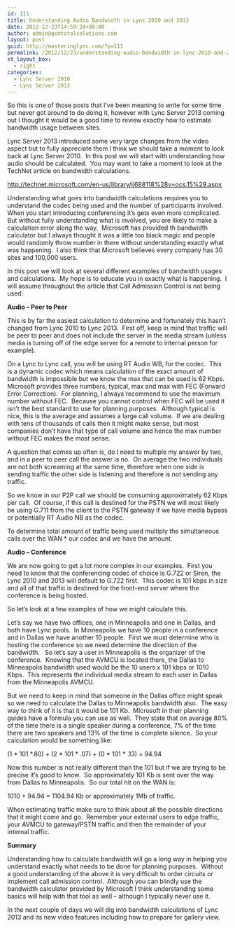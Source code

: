```yaml
---
id: 111
title: Understanding Audio Bandwidth in Lync 2010 and 2013
date: 2012-12-23T14:59:24+00:00
author: admin@gcmtotalsolutions.com
layout: post
guid: http://masteringlync.com/?p=111
permalink: /2012/12/23/understanding-audio-bandwidth-in-lync-2010-and-2013/
st_layout_box:
  - right
categories:
  - Lync Server 2010
  - Lync Server 2013
---
```

So this is one of those posts that I&#8217;ve been meaning to write for some time but never got around to do doing it, however with Lync Server 2013 coming out I thought it would be a good time to review exactly how to estimate bandwidth usage between sites.

Lync Server 2013 introduced some very large changes from the video aspect but to fully appreciate them I think we should take a moment to look back at Lync Server 2010.  In this post we will start with understanding how audio should be calculated.  You may want to take a moment to look at the TechNet article on bandwidth calculations.

<http://technet.microsoft.com/en-us/library/jj688118%28v=ocs.15%29.aspx>

Understanding what goes into bandwidth calculations requires you to understand the codec being used and the number of participants involved.  When you start introducing conferencing it&#8217;s gets even more complicated.  But without fully understanding what is involved, you are likely to make a calculation error along the way.  Microsoft has provided th bandwidth calculator but I always thought it was a little too black magic and people would randomly throw number in there without understanding exactly what was happening.  I also think that Microsoft believes every company has 30 sites and 100,000 users.

In this post we will look at several different examples of bandwidth usages and calculations.  My hope is to educate you in exactly what is happening.  I will assume throughout the article that Call Admission Control is not being used.

**Audio &#8211; Peer to Peer**

This is by far the easiest calculation to determine and fortunately this hasn&#8217;t changed from Lync 2010 to Lync 2013.  First off, keep in mind that traffic will be peer to peer and does not include the server in the media stream (unless media is turning off of the edge server for a remote to internal person for example).

On a Lync to Lync call, you will be using RT Audio WB, for the codec.  This is a dynamic codec which means calculation of the exact amount of bandwidth is impossible but we know the max that can be used is 62 Kbps.  Microsoft provides three numbers, typical, max and max with FEC (Forward Error Correction).  For planning, I always recommend to use the maximum number without FEC.  Because you cannot control when FEC will be used it isn&#8217;t the best standard to use for planning purposes.  Although typical is nice, this is the average and assumes a large call volume.  If we are dealing with tens of thousands of calls then it might make sense, but most companies don&#8217;t have that type of call volume and hence the max number without FEC makes the most sense.

A question that comes up often is, do I need to multiple my answer by two, and in a peer to peer call the answer is no.  On average the two individuals are not both screaming at the same time, therefore when one side is sending traffic the other side is listening and therefore is not sending any traffic.

So we know in our P2P call we should be consuming approximately 62 Kbps per call.  Of course, if this call is destined for the PSTN we will most likely be using G.711 from the client to the PSTN gateway if we have media bypass or potentially RT Audio NB as the codec.

To determine total amount of traffic being used multiply the simultaneous calls over the WAN * our codec and we have the amount.

**Audio &#8211; Conference**

We are now going to get a lot more complex in our examples.  First you need to know that the conferencing codec of choice is G.722 or Siren, the Lync 2010 and 2013 will default to G.722 first.  This codec is 101 kbps in size and all of that traffic is destined for the front-end server where the conference is being hosted.

So let&#8217;s look at a few examples of how we might calculate this.

Let&#8217;s say we have two offices, one in Minneapolis and one in Dallas, and both have Lync pools.  In Minneapolis we have 10 people in a conference and in Dallas we have another 10 people.  First we must determine who is hosting the conference so we need determine the direction of the bandwidth.   So let&#8217;s say a user in Minneapolis is the organizer of the conference.  Knowing that the AVMCU is located there, the Dallas to Minneapolis bandwidth used would be the 10 users x 101 kbps or 1010 Kbps.  This represents the individual media stream to each user in Dallas from the Minneapolis AVMCU.

But we need to keep in mind that someone in the Dallas office might speak so we need to calculate the Dallas to Minneapolis bandwidth also.  The easy way to think of it is that it would be 101 Kb.  Microsoft in their planning guides have a formula you can use as well.  They state that on average 80% of the time there is a single speaker during a conference, 7% of the time there are two speakers and 13% of the time is complete silence.  So your calculation would be something like:

(1 \* 101 \*.80) + (2 \* 101 \* .07) + (0 \* 101 \* .13) = 94.94

Now this number is not really different than the 101 but if we are trying to be precise it&#8217;s good to know.  So approximately 101 Kb is sent over the way from Dallas to Minneapolis.  So our total hit on the WAN is:

1010 + 94.94 = 1104.94 Kb or approximately 1Mb of traffic.

When estimating traffic make sure to think about all the possible directions that it might come and go.  Remember your external users to edge traffic, your AVMCU to gateway/PSTN traffic and then the remainder of your internal traffic.

**Summary**

Understanding how to calculate bandwidth will go a long way in helping you understand exactly what needs to be done for planning purposes.  Without a good understanding of the above it is very difficult to order circuits or implement call admission control.  Although you can blindly use the bandwidth calculator provided by Microsoft I think understanding some basics will help with that tool as well &#8211; although I typically never use it.

In the next couple of days we will dig into bandwidth calculations of Lync 2013 and its new video features including how to prepare for gallery view.